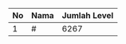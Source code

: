 | No | Nama            | Jumlah Level |
|----|-----------------|--------------|
| 1  | #    |    6267        |
